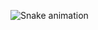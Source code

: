   ![Snake animation](https://github.com/Snake-animation/snake-animation/blob/output/github-contribution-grid-snake.svg)
